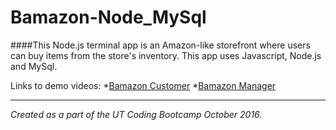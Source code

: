 # Bamazon-Node_MySql


####This Node.js terminal app is an Amazon-like storefront where users can buy items from the store's inventory. This app uses Javascript, Node.js and MySql. 

Links to demo videos:
*[Bamazon Customer]()
*[Bamazon Manager]()



----
*Created as a part of the UT Coding Bootcamp October 2016.* 
